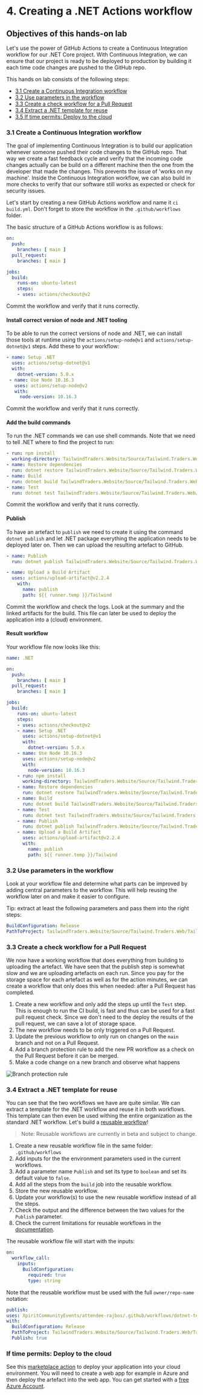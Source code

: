 # 4. Creating a .NET Actions workflow

## Objectives of this hands-on lab
Let's use the power of GitHub Actions to create a Continuous Integration workflow for our .NET Core project. With Continuous Integration, we can ensure that our project is ready to be deployed to production by building it each time code changes are pushed to the GitHub repo.

This hands on lab consists of the following steps:
- [3.1 Create a Continuous Integration workflow](#31-create-a-continuous-integration-workflow)
- [3.2 Use parameters in the workflow](#32-use-parameters-in-the-workflow)
- [3.3 Create a check workflow for a Pull Request](#33-create-a-check-workflow-for-a-pull-request)
- [3.4 Extract a .NET template for reuse](#34-extract-a-dotnet-template-for-reuse)
- [3.5 If time permits: Deploy to the cloud](#if-time-permits-deploy-to-the-cloud)

### 3.1 Create a Continuous Integration workflow
The goal of implementing Continuous Integration is to build our application whenever someone pushed their code changes to the GitHub repo. That way we create a fast feedback cycle and verify that the incoming code changes actually can be build on a different machine then the one from the developer that made the changes. This prevents the issue of 'works on my machine'. Inside the Continuous Integration workflow, we can also build in more checks to verify that our software still works as expected or check for security issues.

Let's start by creating a new GitHub Actions workflow and name it `ci build.yml`. Don't forget to store the workflow in the `.github/workflows` folder.

The basic structure of a GitHub Actions workflow is as follows:
```YAML
on:
  push:
    branches: [ main ]
  pull_request:
    branches: [ main ]

jobs:
  build:
    runs-on: ubuntu-latest
    steps:
    - uses: actions/checkout@v2
```
Commit the workflow and verify that it runs correctly.

#### Install correct version of node and .NET tooling
To be able to run the correct versions of node and .NET, we can install those tools at runtime using the `actions/setup-node@v1` and `actions/setup-dotnet@v1` steps. Add these to your workflow:

```YAML
- name: Setup .NET
  uses: actions/setup-dotnet@v1
  with:
    dotnet-version: 5.0.x
 - name: Use Node 10.16.3
   uses: actions/setup-node@v2
   with:
     node-version: 10.16.3
```
Commit the workflow and verify that it runs correctly.

#### Add the build commands
To run the .NET commands we can use shell commands. Note that we need to tell .NET where to find the project to run:
```YAML
- run: npm install
  working-directory: TailwindTraders.Website/Source/Tailwind.Traders.Web/ClientApp
- name: Restore dependencies
  run: dotnet restore TailwindTraders.Website/Source/Tailwind.Traders.Web/Tailwind.Traders.Web.csproj --configuration Release
- name: Build
  run: dotnet build TailwindTraders.Website/Source/Tailwind.Traders.Web/Tailwind.Traders.Web.csproj --configuration Release
- name: Test
  run: dotnet test TailwindTraders.Website/Source/Tailwind.Traders.Web/Tailwind.Traders.Web.csproj --configuration Release
``` 
Commit the workflow and verify that it runs correctly.

#### Publish
To have an artefact to `publish` we need to create it using the command `dotnet publish` and let .NET package everything the application needs to be deployed later on. Then we can upload the resulting artefact to GitHub.

```YAML	
- name: Publish
  run: dotnet publish TailwindTraders.Website/Source/Tailwind.Traders.Web/Tailwind.Traders.Web.csproj --configuration Release --output ${{ runner.temp }}/Tailwind

- name: Upload a Build Artifact
  uses: actions/upload-artifact@v2.2.4
    with:
      name: publish
      path: ${{ runner.temp }}/Tailwind
```
Commit the workflow and check the logs. Look at the summary and the linked artifacts for the build. This file can later be used to deploy the application into a (cloud) environment.

#### Result workflow
Your workflow file now looks like this:
```YAML
name: .NET

on:
  push:
    branches: [ main ]
  pull_request:
    branches: [ main ]

jobs:
  build:
    runs-on: ubuntu-latest
    steps:
    - uses: actions/checkout@v2
    - name: Setup .NET
      uses: actions/setup-dotnet@v1
      with:
        dotnet-version: 5.0.x
    - name: Use Node 10.16.3
      uses: actions/setup-node@v2
      with:
        node-version: 10.16.3
    - run: npm install
      working-directory: TailwindTraders.Website/Source/Tailwind.Traders.Web/ClientApp        
    - name: Restore dependencies
      run: dotnet restore TailwindTraders.Website/Source/Tailwind.Traders.Web/Tailwind.Traders.Web.csproj
    - name: Build
      run: dotnet build TailwindTraders.Website/Source/Tailwind.Traders.Web/Tailwind.Traders.Web.csproj --configuration Release
    - name: Test
      run: dotnet test TailwindTraders.Website/Source/Tailwind.Traders.Web/Tailwind.Traders.Web.csproj --configuration Release
    - name: Publish
      run: dotnet publish TailwindTraders.Website/Source/Tailwind.Traders.Web/Tailwind.Traders.Web.csproj --configuration Release --output ${{ runner.temp }}/Tailwind
    - name: Upload a Build Artifact
      uses: actions/upload-artifact@v2.2.4
      with:
        name: publish
        path: ${{ runner.temp }}/Tailwind
```
### 3.2 Use parameters in the workflow 
Look at your workflow file and determine what parts can be improved by adding central parameters to the workflow. This will help reusing the workflow later on and make it easier to configure.

Tip: extract at least the following parameters and pass them into the right steps:
```YAML
BuildConfiguration: Release
PathToProject: TailwindTraders.Website/Source/Tailwind.Traders.Web/Tailwind.Traders.Web.csproj
```

### 3.3 Create a check workflow for a Pull Request
We now have a working workflow that does everything from building to uploading the artefact. We have seen that the publish step is somewhat slow and we are uploading artefacts on each run. Since you pay for the storage space for each artefact as well as for the action minutes, we can create a workflow that only does this when needed: after a Pull Request has completed.

1. Create a new workflow and only add the steps up until the `Test` step. This is enough to run the CI build, is fast and thus can be used for a fast pull request check. Since we don't need to the deploy the results of the pull request, we can save a lot of storage space.
1. The new workflow needs to be only triggered on a Pull Request.
1. Update the previous workflow to only run on changes on the `main` branch and not on a Pull Request.
1. Add a branch protection rule to add the new PR workflow as a check on the Pull Request before it can be merged.
1. Make a code change on a new branch and observe what happens

![Branch protection rule](../images/branch-protection-rules-example.png)
### 3.4 Extract a .NET template for reuse
You can see that the two workflows we have are quite similar. We can extract a template for the .NET workflow and reuse it in both workflows. This template can then even be used withing the entire organization as the standard .NET workflow. Let's build a [reusable workflow](https://docs.github.com/en/actions/learn-github-actions/reusing-workflows)!

> Note: Reusable workflows are currently in beta and subject to change.

1. Create a new reusable workflow file in the same folder: `.github/workflows`
1. Add inputs for the the environment parameters used in the current workflows.
1. Add a parameter name `Publish` and set its type to `boolean` and set its default value to `false`.
1. Add all the steps from the `build` job into the reusable workflow.
1. Store the new reusable workflow.
1. Update your workflow(s) to use the new reusable workflow instead of all the steps.
1. Check the output and the difference between the two values for the `Publish` parameter.
1. Check the current limitations for reusable workflows in the [documentation](https://docs.github.com/en/actions/learn-github-actions/reusing-workflows).

The reusable workflow file will start with the inputs:
```YAML	
on:
  workflow_call:
    inputs:
      BuildConfiguration:
        required: true
        type: string
```

Note that the reusable workflow must be used with the full `owner/repo-name` notation:
```YAML	
publish:
uses: XpiritCommunityEvents/attendee-rajbos/.github/workflows/dotnet-template.yml@main
with: 
  BuildConfiguration: Release
  PathToProject: TailwindTraders.Website/Source/Tailwind.Traders.Web/Tailwind.Traders.Web.csproj
  Publish: true
```

### If time permits: Deploy to the cloud
See this [marketplace action](https://github.com/marketplace/actions/azure-webapp) to deploy your application into your cloud environment. You will need to create a web app for example in Azure and then deploy the artefact into the web app. You can get started with a [free Azure Account](https://azure.com/free/open-source).